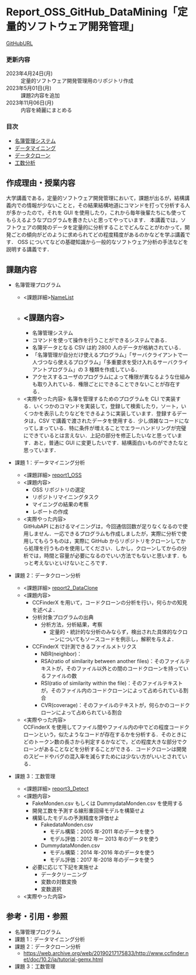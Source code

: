 # Report_OSS_GitHub_DataMining「定量的ソフトウェア開発管理」

[GitHubURL](https://github.com/Thikaru/Report_OSS_GitHub_DataMining)

### 更新内容

<dl>
	<dt>2023年4月24日(月)</dt>
	<dd>定量的ソフトウェア開発管理用のリポジトリ作成</dd>
  <dt>2023年5月01日(月)</dt>
  <dd>課題2内容を追加</dd>
	<dt>2023年11月06日(月)</dt>
	<dd>内容を綺麗にまとめる</dd>
</dl>

<h3>目次</h3>

- [名簿管理システム](/NameList/)
- [データマイニング](/report1_OSS/README.md)
- [データクローン](/report2_DataClone/README.md)
- [工数分析](/report3_Detect/README.md)

## 作成理由・授業内容

大学講義である，定量的ソフトウェア開発管理において，課題が出るが，結構講義内での情報が少ないことと，その結果結構地道にコマンドを打って分析する人が多かったので，それを GUI を使用したり，これから毎年後輩たちにも使ってもらえるようなプログラムを書きたいと思ってやっています．
本講義では，ソフトウェアの開発のデータを定量的に分析することでどんなことがわかって，開発ごとの傾向がどのように求められてどの程度精度があるのかなどを学ぶ講義です．
OSS についてなどの基礎知識から一般的なソフトウェア分析の手法などを説明する講義です．

## 課題内容

- 名簿管理プログラム <br>

  - <課題詳細>[NameList](/NameList/)
  - ## <課題内容>
    - 名簿管理システム
    - コマンドを使って操作を行うことができるシステムである．
    - 名簿データとなる CSV は約 2800 人のデータが格納されている．
    - 「名簿管理が自分だけ使えるプログラム」「サーバクライアントで一人づつなら使えるプログラム」「多重要求を受け入れるサーバクライアントプログラム」の 3 種類を作成している．
    - アクセスするユーザのプログラムによって権限が異なるような仕組みも取り入れている．権限ごとにできることできないことが存在する．
  - <実際やった内容>
    名簿を管理するためのプログラムを CLI で実装する．いくつかのコマンドを実装して，登録して検索したり，ソート，いくつかを表示したりなどをできるように実装しています．登録するデータは，CSV で講義で渡されたデータを使用する．少し煩雑なコードになってしまっている．特に条件が増えることでエラーハンドリングが完璧にできているとは言えない．上記の部分を修正したいなと思っています．あと，普通に GUI に変更したいです．結構面白いものができたなと思っています．

- 課題 1：データマイニング分析 <br>

  - <課題詳細> [report1_OSS](/report1_OSS/README.md)
  - <課題内容>
    - OSS リポジトリの選定
    - リポジトリマイニングタスク
    - マイニングの結果の考察
    - レポートの作成
  - <実際やった内容> <br>
    GitHubAPI におけるマイニングは，今回通信回数が足りなくなるので使用しません．一応できるプログラムも作成しましたが，実際に分析で使用してもらうものは，実際に GitHub からリポジトリをクローンしてから処理を行うものを使用してください．しかし，クローンしてからの分析では，時間と容量が必要になるのでいい方法でもないと思います．もっと考えないといけないところです．

- 課題 2：データクローン分析 <br>

  - <課題詳細> [report2_DataClone](/report2_DataClone/README.md)
  - <課題内容>
    - CCFinderX を用いて，コードクローンの分析を行い，何らかの知見を述べよ．
    - 分析対象プログラムの出典
      - 分析方法，分析結果，考察
        - 定量的・統計的な分析のみならず，検出された具体的なクローンについてもソースコードを例示し，解釈を与えよ．
    - CCFinderX で計測できるファイルメトリクス
      - NBR(neighbor)：
      - RSA(ratio of similarity between another files)：そのファイルテキストが，そのファイル以外との間のコードクローンを持っているファイルの数
      - RSI(ratio of similarity within the file)：そのファイルテキストが，そのファイル内のコードクローンによって占められている割合
      - CVR(coverage)：そのファイルのテキストが，何らかのコードクローンによって占められている割合
  - <実際やった内容> <br>
    CCFinderX を使用してファイル間やファイル内の中でどの程度コードクローンという，似たようなコードが存在するかを分析する．そのときにどのトークン数の長さから判定するかなどで，どの程度大きな部分でクローンがあることなどを分析することができる．コードクローンは開発のスピードやバグの混入率を減らすためには少ない方がいいとされている．

- 課題 3：工数管理 <br>
  - <課題詳細> [report3_Detect](/report3_Detect/README.md)
  - <課題内容>
    - FakeMonden.csv もしくは DummydataMonden.csv を使用する
    - 開発工数を予測する線形重回帰モデルを構築せよ
    - 構築したモデルの予測精度を評価せよ
      - FakedataMonden.csv
        - モデル構築：2005 年-2011 年のデータを使う
        - モデル評価：2012 年ー 2013 年のデータを使う
      - DummydataMonden.csv
        - モデル構築：2014 年-2016 年のデータを使う
        - モデル評価：2017 年-2018 年のデータを使う
    - 必要に応じて下記を実施せよ
      - データクリーニング
      - 変数の対数変換
      - 変数選択
  - <実際やった内容>

## 参考・引用・参照

- 名簿管理プログラム
- 課題 1：データマイニング分析
- 課題 2：データクローン分析
  - https://web.archive.org/web/20190217175833/http://www.ccfinder.net/doc/10.2/ja/tutorial-gemx.html
- 課題 3：工数管理
